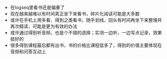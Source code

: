 - 在logseq里看书还是偏重了
- 现在越来越难以有时间真正坐下来看书，碎片化阅读可能是大多数
- 或许在手机上用多看、得到之类看书，随手划线，回头有时间再坐下来整理并再次精读，可能是更为有效的办法
- 或许通过得到听音频，也是个不错的选择；实测一边听，一边写点记录，效果挺好的
- 很多得到课程最后都有出书，书的价格比课程低多了，得到的价值主要体现在音频和问答互动上